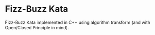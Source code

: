 # Fizz-Buzz Kata

Fizz-Buzz Kata implemented in C++ using algorithm transform (and with Open/Closed Principle in mind).
